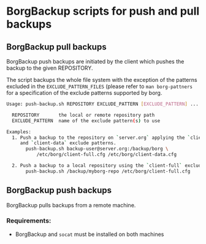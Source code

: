 # BorgBackup scripts for push and pull backups

## BorgBackup pull backups

BorgBackup push backups are initiated by the client which pushes the backup to the given REPOSITORY.

The script backups the whole file system with the 
exception of the patterns excluded in the `EXCLUDE_PATTERN_FILES` (please refer to `man borg-pattners` for a
specification of the exclude patterns supported by borg.

```bash
Usage: push-backup.sh REPOSITORY EXCLUDE_PATTERN [EXCLUDE_PATTERN] ...

  REPOSITORY       the local or remote repository path
  EXCLUDE_PATTERN  name of the exclude pattern(s) to use

Examples:
  1. Push a backup to the repository on `server.org` applying the `client-full`
     and `client-data` exclude patterns.
       push-backup.sh backup-user@server.org:/backup/borg \
           /etc/borg/client-full.cfg /etc/borg/client-data.cfg

  2. Push a backup to a local repository using the `client-full` exclude patterns.
       push-backup.sh /backup/myborg-repo /etc/borg/client-full.cfg
```

## BorgBackup push backups

BorgBackup pulls backups from a remote machine.

### Requirements:
- BorgBackup and `socat` must be installed on both machines
